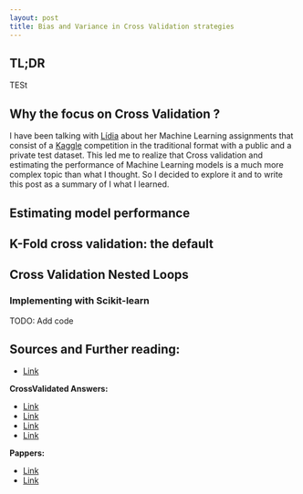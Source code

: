 ```yaml
---
layout: post
title: Bias and Variance in Cross Validation strategies
---
```


## __TL;DR__
TESt

## Why the focus on Cross Validation ?

I have been talking with [Lídia](https://github.com/lidiamcfreitas) about her Machine Learning assignments that consist of a [Kaggle](https://www.kaggle.com/) competition in the traditional format with a public and a private test dataset.
This led me to realize that Cross validation and estimating the performance of Machine Learning models is a much more complex topic than what I thought.
So I decided to explore it and to write this post as a summary of I what I learned.

## Estimating model performance


## K-Fold cross validation: the default



## Cross Validation Nested Loops


### Implementing with Scikit-learn

TODO: Add code

## Sources and Further reading:

- [Link](http://appliedpredictivemodeling.com/blog/2014/11/27/vpuig01pqbklmi72b8lcl3ij5hj2qm)

__CrossValidated Answers:__

- [Link ](http://stats.stackexchange.com/questions/14474/compendium-of-cross-validation-techniques?noredirect=1&lq=1)
- [Link ](http://stats.stackexchange.com/questions/61783/variance-and-bias-in-cross-validation-why-does-leave-one-out-cv-have-higher-var/244112#244112)
- [Link ](http://stats.stackexchange.com/questions/90902/why-is-leave-one-out-cross-validation-loocv-variance-about-the-mean-estimate-f?noredirect=1&lq=1)
- [Link ](http://stats.stackexchange.com/questions/61546/optimal-number-of-folds-in-k-fold-cross-validation-is-leave-one-out-cv-always?noredirect=1&lq=1)

__Pappers:__

- [Link](http://web.cs.iastate.edu/~jtian/cs573/Papers/Kohavi-IJCAI-95.pdf)
- [Link](http://www.jmlr.org/papers/volume5/grandvalet04a/grandvalet04a.pdf)

